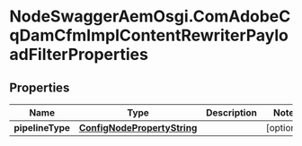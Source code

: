 # NodeSwaggerAemOsgi.ComAdobeCqDamCfmImplContentRewriterPayloadFilterProperties

## Properties

Name | Type | Description | Notes
------------ | ------------- | ------------- | -------------
**pipelineType** | [**ConfigNodePropertyString**](ConfigNodePropertyString.md) |  | [optional] 


